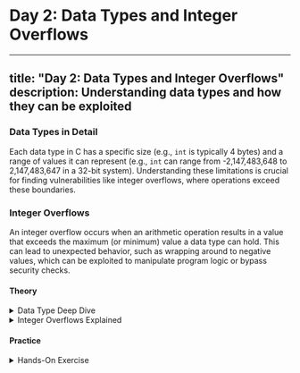 # Day 2: Data Types and Integer Overflows
---
title: "Day 2: Data Types and Integer Overflows"
description: Understanding data types and how they can be exploited
---

### Data Types in Detail

Each data type in C has a specific size (e.g., `int` is typically 4 bytes) and a range of values it can represent (e.g., `int` can range from -2,147,483,648 to 2,147,483,647 in a 32-bit system). Understanding these limitations is crucial for finding vulnerabilities like integer overflows, where operations exceed these boundaries.

### Integer Overflows

An integer overflow occurs when an arithmetic operation results in a value that exceeds the maximum (or minimum) value a data type can hold. This can lead to unexpected behavior, such as wrapping around to negative values, which can be exploited to manipulate program logic or bypass security checks.

#### Theory

<details>
<summary>Data Type Deep Dive</summary>

> Objective: Understand the limitations of different data types.

> > Data Types in C: [Read Here](https://www.geeksforgeeks.org/data-types-in-c/)

Knowing the exact size and behavior of data types is essential when writing or analyzing code, especially in low-level contexts like systems programming or embedded development. Misunderstanding these can lead to critical security vulnerabilities.

</details>

<details>
<summary>Integer Overflows Explained</summary>

> Objective: Learn how integer overflows occur and how they can be exploited.

> > Integer Overflow Vulnerabilities: [Read Here](https://www.comparitech.com/blog/information-security/integer-overflow-attack/)

Integer overflows can be a gateway to larger exploits, allowing attackers to bypass checks, cause crashes, or execute arbitrary code. They are common in C programs due to the language's lack of built-in overflow protection.

</details>

#### Practice

<details>
<summary>Hands-On Exercise</summary>

> > **Experiment with integer overflows:** Write a C program that intentionally causes an integer overflow. For example, add 1 to `INT_MAX` and observe the results.
> > **Research real-world examples:** Find examples of vulnerabilities caused by integer overflows, such as the infamous Heartbleed bug, and understand the impact they had on security.
> > **Simulate an Attack:** Create a scenario where an integer overflow could be exploited to bypass a security check (e.g., an array bounds check).
</details>
